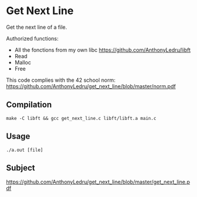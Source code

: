 # Get Next Line

Get the next line of a file.

Authorized functions:
 - All the fonctions from my own libc https://github.com/AnthonyLedru/libft
 - Read
 - Malloc
 - Free
 
 This code complies with the 42 school norm: https://github.com/AnthonyLedru/get_next_line/blob/master/norm.pdf
 
## Compilation

```
make -C libft && gcc get_next_line.c libft/libft.a main.c
```
 
## Usage

``` 
./a.out [file]
```

## Subject 
 
https://github.com/AnthonyLedru/get_next_line/blob/master/get_next_line.pdf
